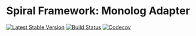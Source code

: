 Spiral Framework: Monolog Adapter
================================
[![Latest Stable Version](https://poser.pugx.org/spiral/monolog-module/version)](https://packagist.org/packages/spiral/monolog-module)
[![Build Status](https://travis-ci.org/spiral/monolog-module.svg?branch=master)](https://travis-ci.org/spiral/monolog-module)
[![Codecov](https://codecov.io/gh/spiral/monolog-module/branch/master/graph/badge.svg)](https://codecov.io/gh/spiral/monolog-module/)
